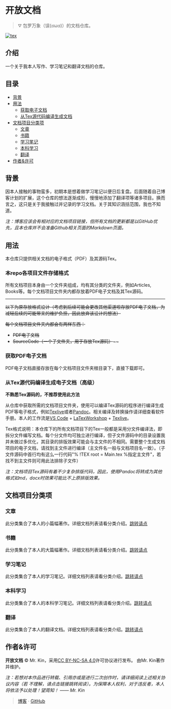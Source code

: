 # 开放文档

> ⛛ 包罗万象（误(ಡωಡ)）的文档仓库。

[![tex](https://img.shields.io/ctan/v/tex)](https://tug.org/texlive/)

## 介绍
一个关于我本人写作、学习笔记和翻译文档的仓库。

## 目录
- [背景](#背景)
- [用法](#用法)
  - [获取电子文档](#获取电子文档)
  - [从Tex源代码编译生成文档](#从Tex源代码编译生成文档)
- [文档项目分类项](#文档项目分类项)
  - [文章](#文章)
  - [书籍](#书籍)
  - [学习笔记](#学习笔记)
  - [本科学习](#本科学习)
  - [翻译](#翻译)
- [作者&许可](#作者&许可)

## 背景
因本人接触的事物蛮多，初期本是想着做学习笔记以便日后复盘。后面随着自己博客计划的扩展，这个仓库的想法逐渐成形，慢慢地添加了翻译项等诸多项目。换而言之，这只是关于我接触过并记录的学习文档。关于其知识涵括范围，我也不知道。

*注：博客应该会有相对应的文档项目链接，但所有文档的更新都是以GitHub优先，且本仓库并不会准备Github相关页面的Markdown页面。*

## 用法
本仓库只提供相关文档的电子格式（PDF）及其源码Tex。

### 本repo各项目文件存储格式
所有文档项目本身由一个文件夹组成，均有其分类的文件夹，例如Articles, Books等。每个文档项目文件夹内都存放着PDF电子文档及其Tex源码。

---
~~以下为原存放格式设计（考虑到后续可能会更改其他渠道啦存放PDF电子文档，为减轻后续的可能带来的维护负担，因此放弃该设计的想法）~~

~~每个文档项目文件夹内都会有两样东西：~~
- ~~PDF电子文档~~
- ~~SourceCode（一个子文件夹，用于存放Tex源码）~~~~

### 获取PDF电子文档
PDF电子文档直接存放在每个文档项目文件夹根目录下，直接下载即可。

### 从Tex源代码编译生成电子文档（高级）
**不熟悉Tex源码的，不推荐使用此方法**

从仓库中获取所需的文档项目文件夹，使用可以编译Tex源码的程序进行编译生成PDF等电子格式，例如[Texlive](https://tug.org/texlive/)或者[Pandoc](https://pandoc.org/)。相关编译及转换操作请详细查看软件手册。本人的工作流是[VS Code](https://code.visualstudio.com/) + [LaTexWorkshop](https://marketplace.visualstudio.com/items?itemName=James-Yu.latex-workshop#review-details) + [Texlive](https://tug.org/texlive/)。

Tex格式说明：本仓库下的所有文档项目下的Tex一般都是采用分文件编译法，即拆分文件编写文档。每个分文件均可独立进行编译，但子文件源码中的目录设置我并未做过多优化，其目录的排版效果可能会与主文件的不相同。需要整个生成文档项目的电子文档，请找到主文件进行编译（主文件名一般与文档项目名一致）。（子文件源码中首行均有这么一行代码"% !TEX root = Main.tex %指定主文件"，若找不到主文件则可用此法排除子文件）

*注：文档项目Tex源码有着不少复杂排版代码，因此，使用Pandoc将转成为其他格式如md，docx时效果可能比不上原排版效果。*

## 文档项目分类项

### 文章
此分类集合了本人的小篇幅著作。详细文档列表请看分类介绍。[跳转请点](https://github.com/Mister-Kin/OpenDocs/Articles/)

### 书籍
此分类集合了本人的大篇幅著作。详细文档列表请看分类介绍。[跳转请点](https://github.com/Mister-Kin/OpenDocs/Books/)

### 学习笔记
此分类集合了本人的学习笔记。详细文档列表请看分类介绍。[跳转请点](https://github.com/Mister-Kin/OpenDocs/LearningNotes/)

### 本科学习
此分类集合了本人的本科学习笔记。详细文档列表请看分类介绍。[跳转请点](https://github.com/Mister-Kin/OpenDocs/UndergraduateLearning/)

### 翻译
此分类集合了本人的翻译文档。详细文档列表请看分类介绍。[跳转请点](https://github.com/Mister-Kin/OpenDocs/Translations/)

## 作者&许可
**开放文档** © Mr. Kin，采用[CC BY-NC-SA 4.0](/LICESNSE)许可协议进行发布。
由Mr. Kin著作并维护。

*注：若想对本作品进行转载、引用亦或是进行二次创作时，请详细阅读上述相关协议内容（若
不理解，请点击链接跳转阅读）。为保障本人权利，对于违反者，本人将依法予以处理！望周知！
—— Mr. Kin*

> [博客](https://mister-kin.github.io/) · [GitHub](https://github.com/mister-kin)